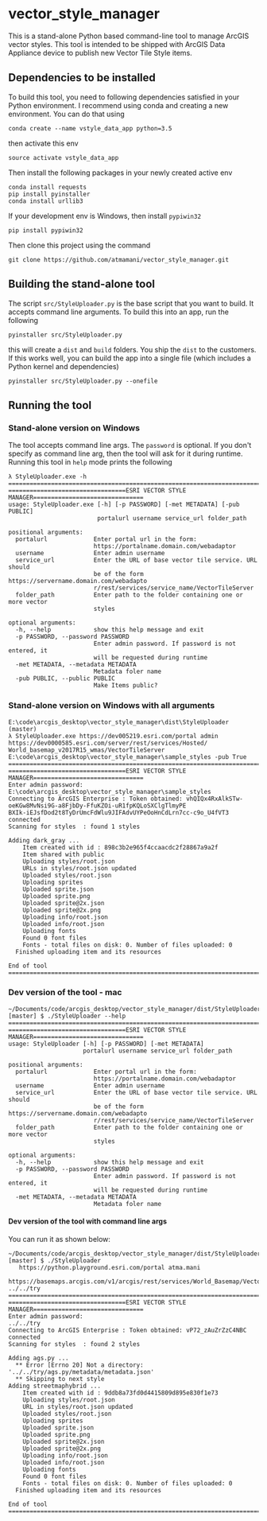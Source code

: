 # vector_style_manager
This is a stand-alone Python based command-line tool to manage ArcGIS vector styles. This tool is intended to be shipped 
with ArcGIS Data Appliance device to publish new Vector Tile Style items.

## Dependencies to be installed
To build this tool, you need to following dependencies satisfied in your Python environment. I recommend using conda and 
creating a new environment. You can do that using

```
conda create --name vstyle_data_app python=3.5
```
then activate this env
```
source activate vstyle_data_app
```

Then install the following packages in your newly created active env
```
conda install requests
pip install pyinstaller
conda install urllib3
```
If your development env is Windows, then install `pypiwin32`
```
pip install pypiwin32
```
Then clone this project using the command
```
git clone https://github.com/atmamani/vector_style_manager.git
```

## Building the stand-alone tool
The script `src/StyleUploader.py` is the base script that you want to build. It accepts command line arguments. To build this
into an app, run the following
```
pyinstaller src/StyleUploader.py
```
this will create a `dist` and `build` folders. You ship the `dist` to the customers. If this works well, you can build
the app into a single file (which includes a Python kernel and dependencies)
```
pyinstaller src/StyleUploader.py --onefile
```

## Running the tool
### Stand-alone version on Windows
The tool accepts command line args. The `password` is optional. If you don't specify as command line arg, then the tool will ask for it during runtime. Running this tool in `help` mode prints the following
```
λ StyleUploader.exe -h
=========================================================================================
=================================ESRI VECTOR STYLE MANAGER===============================
usage: StyleUploader.exe [-h] [-p PASSWORD] [-met METADATA] [-pub PUBLIC]
                         portalurl username service_url folder_path

positional arguments:
  portalurl             Enter portal url in the form:
                        https://portalname.domain.com/webadaptor
  username              Enter admin username
  service_url           Enter the URL of base vector tile service. URL should
                        be of the form https://servername.domain.com/webadapto
                        r/rest/services/service_name/VectorTileServer
  folder_path           Enter path to the folder containing one or more vector
                        styles

optional arguments:
  -h, --help            show this help message and exit
  -p PASSWORD, --password PASSWORD
                        Enter admin password. If password is not entered, it
                        will be requested during runtime
  -met METADATA, --metadata METADATA
                        Metadata foler name
  -pub PUBLIC, --public PUBLIC
                        Make Items public?
```

### Stand-alone version on Windows with all arguments
```
E:\code\arcgis_desktop\vector_style_manager\dist\StyleUploader (master)                                             
λ StyleUploader.exe https://dev005219.esri.com/portal admin https://dev0000585.esri.com/server/rest/services/Hosted/
World_basemap_v2017R15_wmas/VectorTileServer E:\code\arcgis_desktop\vector_style_manager\sample_styles -pub True    
=========================================================================================                           
=================================ESRI VECTOR STYLE MANAGER===============================                           
Enter admin password:                                                                                               
E:\code\arcgis_desktop\vector_style_manager\sample_styles                                                           
Connecting to ArcGIS Enterprise : Token obtained: vhQIQx4RxAlkSTw-oeKGw8MvNsi9G-a8FjbDy-FfuKZOi-uR1fpKQLoSXClgTlmyPE
BXIk-iEJsfDod2t8TyDrUmcFdWlu9JIFAdvUYPeOoHnCdLrn7cc-c9o_U4fVT3                                                      
connected                                                                                                           
Scanning for styles  : found 1 styles                                                                               
                                                                                                                    
Adding dark_gray ...                                                                                                
    Item created with id : 898c3b2e965f4ccaacdc2f28867a9a2f                                                         
    Item shared with public                                                                                         
    Uploading styles/root.json                                                                                      
    URLs in styles/root.json updated                                                                                
    Uploaded styles/root.json                                                                                       
    Uploading sprites                                                                                               
    Uploaded sprite.json                                                                                            
    Uploaded sprite.png                                                                                             
    Uploaded sprite@2x.json                                                                                         
    Uploaded sprite@2x.png                                                                                          
    Uploading info/root.json                                                                                        
    Uploaded info/root.json                                                                                         
    Uploading fonts                                                                                                 
    Found 0 font files                                                                                              
    Fonts - total files on disk: 0. Number of files uploaded: 0                                                     
  Finished uploading item and its resources                                                                         
                                                                                                                    
End of tool                                                                                                         
=========================================================================================                    
```

### Dev version of the tool - mac


```
~/Documents/code/arcgis_desktop/vector_style_manager/dist/StyleUploader [master] $ ./StyleUploader --help
=========================================================================================
=================================ESRI VECTOR STYLE MANAGER===============================
usage: StyleUploader [-h] [-p PASSWORD] [-met METADATA]
                     portalurl username service_url folder_path

positional arguments:
  portalurl             Enter portal url in the form:
                        https://portalname.domain.com/webadaptor
  username              Enter admin username
  service_url           Enter the URL of base vector tile service. URL should
                        be of the form https://servername.domain.com/webadapto
                        r/rest/services/service_name/VectorTileServer
  folder_path           Enter path to the folder containing one or more vector
                        styles

optional arguments:
  -h, --help            show this help message and exit
  -p PASSWORD, --password PASSWORD
                        Enter admin password. If password is not entered, it
                        will be requested during runtime
  -met METADATA, --metadata METADATA
                        Metadata foler name

```
#### Dev version of the tool with command line args
You can run it as shown below:
```
~/Documents/code/arcgis_desktop/vector_style_manager/dist/StyleUploader [master] $ ./StyleUploader 
   https://python.playground.esri.com/portal atma.mani 
   https://basemaps.arcgis.com/v1/arcgis/rest/services/World_Basemap/VectorTileServer ../../try
=========================================================================================
=================================ESRI VECTOR STYLE MANAGER===============================
Enter admin password: 
../../try
Connecting to ArcGIS Enterprise : Token obtained: vP72_zAuZrZzC4NBC
connected
Scanning for styles  : found 2 styles

Adding ags.py ...
  ** Error [Errno 20] Not a directory: '../../try/ags.py/metadata/metadata.json'
  ** Skipping to next style
Adding streetmaphybrid ...
    Item created with id : 9ddb8a73fd0d4415809d895e830f1e73
    Uploading styles/root.json
    URL in styles/root.json updated
    Uploaded styles/root.json
    Uploading sprites
    Uploaded sprite.json
    Uploaded sprite.png
    Uploaded sprite@2x.json
    Uploaded sprite@2x.png
    Uploading info/root.json
    Uploaded info/root.json
    Uploading fonts
    Found 0 font files
    Fonts - total files on disk: 0. Number of files uploaded: 0
  Finished uploading item and its resources

End of tool
=========================================================================================
```
